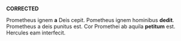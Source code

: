 **CORRECTED**

Prometheus ignem **a** Deis cepit. 
Pometheus ignem hominibus **dedit**.
Prometheus a deis punitus est.
Cor Promethei ab aquila **petitum** est.
Hercules eam interfecit.
